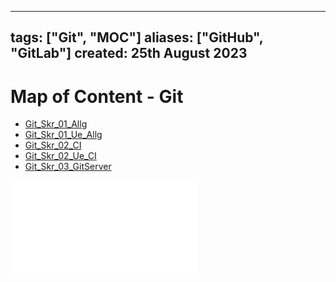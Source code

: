 
---
tags: ["Git", "MOC"]
aliases: ["GitHub", "GitLab"]
created: 25th August 2023
---

# Map of Content - Git

- [Git_Skr_01_Allg](Git_Skr_01_Allg.md)
- [Git_Skr_01_Ue_Allg](Git_Skr_01_Ue_Allg.md)
- [Git_Skr_02_CI](Git_Skr_02_CI.md)
- [Git_Skr_02_Ue_CI](Git_Skr_02_Ue_CI.md)
- [Git_Skr_03_GitServer](Git_Skr_03_GitServer.md)

![](Git__Cheat-sheet.pdf)